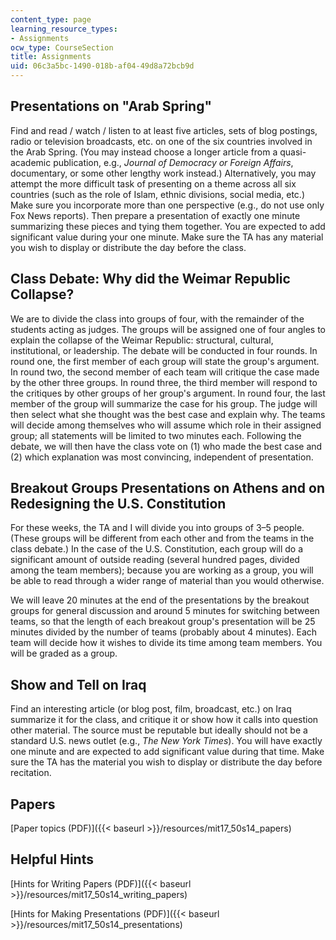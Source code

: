```yaml
---
content_type: page
learning_resource_types:
- Assignments
ocw_type: CourseSection
title: Assignments
uid: 06c3a5bc-1490-018b-af04-49d8a72bcb9d
---
```


Presentations on "Arab Spring"
------------------------------

Find and read / watch / listen to at least five articles, sets of blog postings, radio or television broadcasts, etc. on one of the six countries involved in the Arab Spring. (You may instead choose a longer article from a quasi-academic publication, e.g., _Journal of Democracy or Foreign Affairs_, documentary, or some other lengthy work instead.) Alternatively, you may attempt the more difficult task of presenting on a theme across all six countries (such as the role of Islam, ethnic divisions, social media, etc.) Make sure you incorporate more than one perspective (e.g., do not use only Fox News reports). Then prepare a presentation of exactly one minute summarizing these pieces and tying them together. You are expected to add significant value during your one minute. Make sure the TA has any material you wish to display or distribute the day before the class.

Class Debate: Why did the Weimar Republic Collapse?
---------------------------------------------------

We are to divide the class into groups of four, with the remainder of the students acting as judges. The groups will be assigned one of four angles to explain the collapse of the Weimar Republic: structural, cultural, institutional, or leadership. The debate will be conducted in four rounds. In round one, the first member of each group will state the group's argument. In round two, the second member of each team will critique the case made by the other three groups. In round three, the third member will respond to the critiques by other groups of her group's argument. In round four, the last member of the group will summarize the case for his group. The judge will then select what she thought was the best case and explain why. The teams will decide among themselves who will assume which role in their assigned group; all statements will be limited to two minutes each. Following the debate, we will then have the class vote on (1) who made the best case and (2) which explanation was most convincing, independent of presentation.

Breakout Groups Presentations on Athens and on Redesigning the U.S. Constitution
--------------------------------------------------------------------------------

For these weeks, the TA and I will divide you into groups of 3–5 people. (These groups will be different from each other and from the teams in the class debate.) In the case of the U.S. Constitution, each group will do a significant amount of outside reading (several hundred pages, divided among the team members); because you are working as a group, you will be able to read through a wider range of material than you would otherwise.

We will leave 20 minutes at the end of the presentations by the breakout groups for general discussion and around 5 minutes for switching between teams, so that the length of each breakout group's presentation will be 25 minutes divided by the number of teams (probably about 4 minutes). Each team will decide how it wishes to divide its time among team members. You will be graded as a group.

Show and Tell on Iraq
---------------------

Find an interesting article (or blog post, film, broadcast, etc.) on Iraq summarize it for the class, and critique it or show how it calls into question other material. The source must be reputable but ideally should not be a standard U.S. news outlet (e.g., _The New York Times_). You will have exactly one minute and are expected to add significant value during that time. Make sure the TA has the material you wish to display or distribute the day before recitation.

Papers
------

[Paper topics (PDF)]({{< baseurl >}}/resources/mit17_50s14_papers)

Helpful Hints
-------------

[Hints for Writing Papers (PDF)]({{< baseurl >}}/resources/mit17_50s14_writing_papers)

[Hints for Making Presentations (PDF)]({{< baseurl >}}/resources/mit17_50s14_presentations)